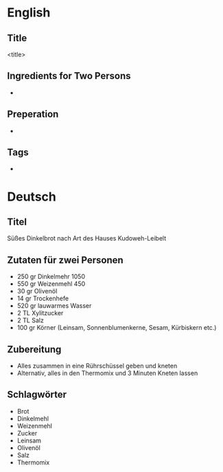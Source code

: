 # English

## Title

\<title\>

## Ingredients for Two Persons

* <ingredients>

## Preperation

* <steps>

## Tags

* <tags>

# Deutsch

## Titel

Süßes Dinkelbrot nach Art des Hauses Kudoweh-Leibelt

## Zutaten für zwei Personen

* 250 gr Dinkelmehr 1050
* 550 gr Weizenmehl 450
* 30 gr Olivenöl
* 14 gr Trockenhefe
* 520 gr lauwarmes Wasser
* 2 TL Xylitzucker
* 2 TL Salz
* 100 gr Körner (Leinsam, Sonnenblumenkerne, Sesam, Kürbiskern etc.)

## Zubereitung

* Alles zusammen in eine Rührschüssel geben und kneten
* Alternativ, alles in den Thermomix und 3 Minuten Kneten lassen

## Schlagwörter

* Brot
* Dinkelmehl
* Weizenmehl
* Zucker
* Leinsam
* Olivenöl
* Salz
* Thermomix

